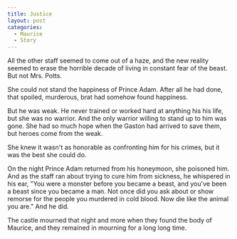 ```yaml
---
title: Justice
layout: post
categories:
  - Maurice
  - Story
---
```

All the other staff seemed to come out of a haze, and the new reality seemed to erase the horrible decade of living in constant fear of the beast. But not Mrs. Potts.

She could not stand the happiness of Prince Adam. After all he had done, that spoiled, murderous, brat had somehow found happiness.

But he was weak. He never trained or worked hard at anything his his life, but she was no warrior. And the only warrior willing to stand up to him was gone. She had so much hope when the Gaston had arrived to save them, but heroes come from the weak.

She knew it wasn't as honorable as confronting him for his crimes, but it was the best she could do.

On the night Prince Adam returned from his honeymoon, she poisoned him. And as the staff ran about trying to cure him from sickness, he whispered in his ear, "You were a monster before you became a beast, and you've been a beast since you became a man. Not once did you ask about or show remorse for the people you murdered in cold blood. Now die like the animal you are." And he did.

The castle mourned that night and more when they found the body of Maurice, and they remained in mourning for a long long time.